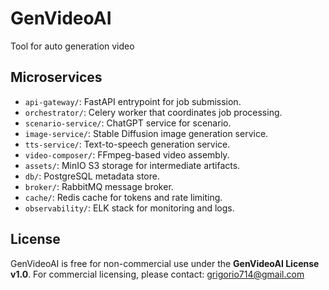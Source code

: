 # GenVideoAI
Tool for auto generation video

## Microservices

- `api-gateway/`: FastAPI entrypoint for job submission.
- `orchestrator/`: Celery worker that coordinates job processing.
- `scenario-service/`: ChatGPT service for scenario.
- `image-service/`: Stable Diffusion image generation service.
- `tts-service/`: Text-to-speech generation service.
- `video-composer/`: FFmpeg-based video assembly.
- `assets/`: MinIO S3 storage for intermediate artifacts.
- `db/`: PostgreSQL metadata store.
- `broker/`: RabbitMQ message broker.
- `cache/`: Redis cache for tokens and rate limiting.
- `observability/`: ELK stack for monitoring and logs.

## License
GenVideoAI is free for non-commercial use under the **GenVideoAI License v1.0**.
For commercial licensing, please contact: grigorio714@gmail.com
